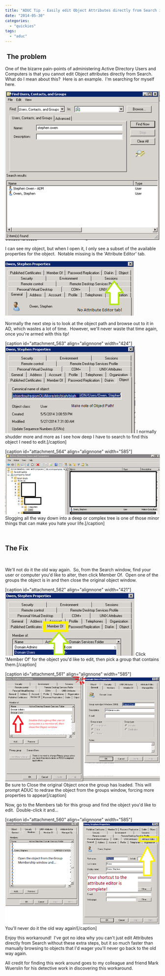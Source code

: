 ```yaml
---
title: "ADUC Tip - Easily edit Object Attributes directly from Search in Users and Computers"
date: "2014-05-30"
categories: 
  - "quickies"
tags: 
  - "aduc"
---
```


##  The problem

One of the bizarre pain-points of administering Active Directory Users and Computers is that you cannot edit Object attributes directly from Search.  What do I mean about this?  Here is an example.  I'm searching for myself here.

![ADUC - Workaround - 01](images/aduc-workaround-01.png)

I can see my object, but when I open it, I only see a subset of the available properties for the object.  Notable missing is the 'Attribute Editor' tab.

![ADUC - Workaround - 02](images/aduc-workaround-02.png)

Normally the next step is to look at the object path and browse out to it in AD, which wastes a lot of time.  However, we'll never waste that time again, once you're armed with this tip!

\[caption id="attachment\_563" align="alignnone" width="424"\]![ADUC - Workaround - 03](images/aduc-workaround-03.png) I normally shudder more and more as I see how deep I have to search to find this object I need to edit.\[/caption\]

\[caption id="attachment\_564" align="alignnone" width="585"\]![ADUC - Workaround - 04](images/aduc-workaround-04.png) Slogging all the way down into a deep or complex tree is one of those minor things that can make you hate your life.\[/caption\]

 

## The Fix

 

We'll not do it the old way again.  So, from the Search window, find your user or computer you'd like to alter, then click Member Of.  Open one of the groups the object is in and then close the original object window.

\[caption id="attachment\_562" align="alignnone" width="421"\]![ADUC - Workaround - 05](images/aduc-workaround-05.png) Click 'Member Of' for the object you'd like to edit, then pick a group that contains them.\[/caption\]

\[caption id="attachment\_561" align="alignnone" width="585"\]![ADUC - Workaround - 06](images/aduc-workaround-06.png) Be sure to Close the original Object once the group has loaded. This will prompt ADUC to redraw the object from the groups window, forcing more properties to appear\[/caption\]

Now, go to the Members tab for this group and find the object you'd like to edit.  Double-click it and…

\[caption id="attachment\_560" align="alignnone" width="585"\]![ADUC - Workaround - 07](images/aduc-workaround-07.png) You'll never do it the old way again!\[/caption\]

Enjoy this workaround!  I've got no idea why you can't just edit Attributes directly from Search without these extra steps, but it so much faster than manually browsing to objects that I'd wager you'll never go back to the old way again.

All credit for finding this work around goes to my colleague and friend Mark Wuerslin for his detective work in discovering this workaround.
